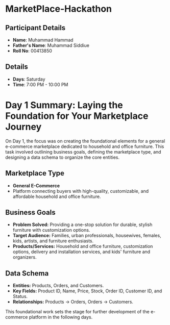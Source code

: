 # MarketPlace-Hackathon

## Participant Details

- **Name**: Muhammad Hammad
- **Father's Name**: Muhammad Siddiue
- **Roll No**: 00413850

##  Details

- **Days**: Saturday
- **Time**: 7:00 PM - 10:00 PM



# Day 1 Summary: Laying the Foundation for Your Marketplace Journey

On Day 1, the focus was on creating the foundational elements for a general e-commerce marketplace dedicated to household and office furniture. This task involved outlining business goals, defining the marketplace type, and designing a data schema to organize the core entities.

## Marketplace Type
- **General E-Commerce**
- Platform connecting buyers with high-quality, customizable, and affordable household and office furniture.

## Business Goals
- **Problem Solved:** Providing a one-stop solution for durable, stylish furniture with customization options.
- **Target Audience:** Families, urban professionals, housewives, females, kids, artists, and furniture enthusiasts.
- **Products/Services:** Household and office furniture, customization options, delivery and installation services, and kids' furniture and organizers.

## Data Schema
- **Entities:** Products, Orders, and Customers.
- **Key Fields:** Product ID, Name, Price, Stock, Order ID, Customer ID, and Status.
- **Relationships:** Products → Orders, Orders → Customers.

This foundational work sets the stage for further development of the e-commerce platform in the following days.
